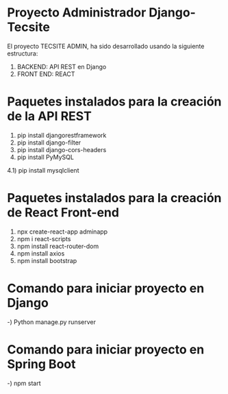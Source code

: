 # Proyecto Administrador Django-Tecsite

El proyecto TECSITE ADMIN, ha sido desarrollado usando la siguiente estructura:
1) BACKEND: API REST en Django
2) FRONT END: REACT

# Paquetes instalados para la creación de la API REST

1) pip install djangorestframework
2) pip install django-filter
3) pip install django-cors-headers
4) pip install PyMySQL
   
4.1) pip install mysqlclient
   
# Paquetes instalados para la creación de React Front-end
1) npx create-react-app adminapp
2) npm i react-scripts
3) npm install react-router-dom
4) npm install axios
5) npm install bootstrap
   
# Comando para iniciar proyecto en Django
-) Python manage.py runserver
# Comando para iniciar proyecto en Spring Boot
-) npm start
